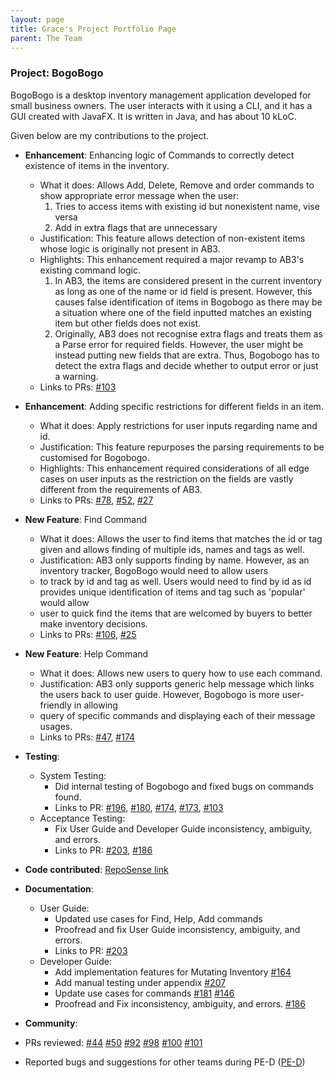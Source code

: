 ```yaml
---
layout: page 
title: Grace's Project Portfolio Page
parent: The Team
---
```


### Project: BogoBogo

BogoBogo is a desktop inventory management application developed for small business owners. The user
interacts with it using a CLI, and it has a GUI created with JavaFX. It is written in Java, and has about 10 kLoC.

Given below are my contributions to the project.

* **Enhancement**: Enhancing logic of Commands to correctly detect existence of items in the inventory.
  * What it does: Allows Add, Delete, Remove and order commands to show appropriate error message when the user:
    1. Tries to access items with existing id but nonexistent name, vise versa
    2. Add in extra flags that are unnecessary
  * Justification: This feature allows detection of non-existent items whose logic is originally not present in AB3. 
  * Highlights: This enhancement required a major revamp to AB3's existing command logic.
    1. In AB3, the items are considered present in the current inventory as long as one of the name or id field is present. However, this causes false identification 
    of items in Bogobogo as there may be a situation where one of the field inputted matches an existing item but other fields does not exist.
    2. Originally, AB3 does not recognise extra flags and treats them as a Parse error for required fields. However, the user might be instead putting new fields that are
    extra. Thus, Bogobogo has to detect the extra flags and decide whether to output error or just a warning. 
  * Links to PRs: [\#103](https://github.com/AY2122S1-CS2103-F10-2/tp/pull/103)

* **Enhancement**: Adding specific restrictions for different fields in an item.
  * What it does: Apply restrictions for user inputs regarding name and id.
  * Justification: This feature repurposes the parsing requirements to be customised for Bogobogo. 
  * Highlights: This enhancement required considerations of all edge cases on user inputs as the restriction on the fields are vastly different from the requirements of AB3.
  * Links to PRs: [\#78](https://github.com/AY2122S1-CS2103-F10-2/tp/pull/78), [\#52](https://github.com/AY2122S1-CS2103-F10-2/tp/pull/52), [\#27](https://github.com/AY2122S1-CS2103-F10-2/tp/pull/27)
    

* **New Feature**: Find Command
  * What it does: Allows the user to find items that matches the id or tag given and allows finding of multiple ids, names and tags as well.
  * Justification: AB3 only supports finding by name. However, as an inventory tracker, BogoBogo would need to allow users 
  * to track by id and tag as well. Users would need to find by id as id provides unique identification of items and tag such as 'popular' would allow
  * user to quick find the items that are welcomed by buyers to better make inventory decisions. 
  * Links to PRs: [\#106](https://github.com/AY2122S1-CS2103-F10-2/tp/pull/106), [\#25](https://github.com/AY2122S1-CS2103-F10-2/tp/pull/25)
  
* **New Feature**: Help Command
  * What it does: Allows new users to query how to use each command. 
  * Justification: AB3 only supports generic help message which links the users back to user guide. However, Bogobogo is more user-friendly in allowing
  * query of specific commands and displaying each of their message usages. 
  * Links to PRs: [\#47](https://github.com/AY2122S1-CS2103-F10-2/tp/pull/47), [\#174](https://github.com/AY2122S1-CS2103-F10-2/tp/pull/174)
  

* **Testing**: 
  * System Testing:
    * Did internal testing of Bogobogo and fixed bugs on commands found.
    * Links to PR: 
      [\#196](https://github.com/AY2122S1-CS2103-F10-2/tp/issues/196),
      [\#180](https://github.com/AY2122S1-CS2103-F10-2/tp/issues/180),
      [\#174](https://github.com/AY2122S1-CS2103-F10-2/tp/issues/174),
      [\#173](https://github.com/AY2122S1-CS2103-F10-2/tp/issues/173),
      [\#103](https://github.com/AY2122S1-CS2103-F10-2/tp/issues/103)
  * Acceptance Testing:
    * Fix User Guide and Developer Guide inconsistency, ambiguity, and errors.
    * Links to PR:
      [\#203](https://github.com/AY2122S1-CS2103-F10-2/tp/issues/203),
      [\#186](https://github.com/AY2122S1-CS2103-F10-2/tp/issues/186)
      

* **Code
  contributed**: [RepoSense link](https://nus-cs2103-ay2122s1.github.io/tp-dashboard/?search=gracewang&sort=groupTitle&sortWithin=title&timeframe=commit&mergegroup=&groupSelect=groupByRepos&breakdown=true&checkedFileTypes=docs~functional-code~test-code~other&since=2021-09-17&tabOpen=true&tabType=authorship&tabAuthor=GraceWang2322&tabRepo=AY2122S1-CS2103-F10-2%2Ftp%5Bmaster%5D&authorshipIsMergeGroup=false&authorshipFileTypes=docs~functional-code~test-code&authorshipIsBinaryFileTypeChecked=false)


* **Documentation**:
  * User Guide:
    * Updated use cases for Find, Help, Add commands
    * Proofread and fix User Guide inconsistency, ambiguity, and errors.
    * Links to PR:
      [\#203](https://github.com/AY2122S1-CS2103-F10-2/tp/issues/203)
  * Developer Guide:
    * Add implementation features for Mutating Inventory
      [\#164](https://github.com/AY2122S1-CS2103-F10-2/tp/issues/164)
    * Add manual testing under appendix
      [\#207](https://github.com/AY2122S1-CS2103-F10-2/tp/issues/207)
    * Update use cases for commands
      [\#181](https://github.com/AY2122S1-CS2103-F10-2/tp/pull/181)
      [\#146](https://github.com/AY2122S1-CS2103-F10-2/tp/pull/146)
    * Proofread and Fix inconsistency, ambiguity, and errors.
      [\#186](https://github.com/AY2122S1-CS2103-F10-2/tp/pull/186)
    

* **Community**:
* PRs reviewed:
     [\#44](https://github.com/AY2122S1-CS2103-F10-2/tp/pull/44)
     [\#50](https://github.com/AY2122S1-CS2103-F10-2/tp/pull/50)
     [\#92](https://github.com/AY2122S1-CS2103-F10-2/tp/pull/92)
     [\#98](https://github.com/AY2122S1-CS2103-F10-2/tp/pull/98)
     [\#100](https://github.com/AY2122S1-CS2103-F10-2/tp/pull/100)
     [\#101](https://github.com/AY2122S1-CS2103-F10-2/tp/pull/101)
* Reported bugs and suggestions for other teams during PE-D 
     ([PE-D](https://github.com/GraceWang2322/ped/issuess))
 
